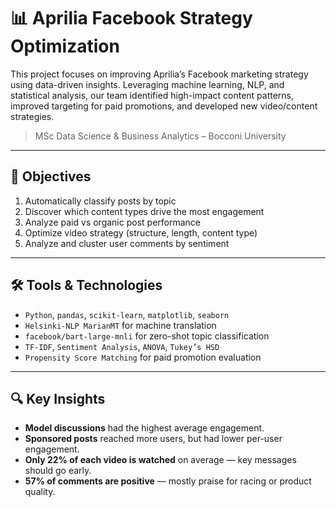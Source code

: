 # 📊 Aprilia Facebook Strategy Optimization

This project focuses on improving Aprilia’s Facebook marketing strategy using data-driven insights. Leveraging machine learning, NLP, and statistical analysis, our team identified high-impact content patterns, improved targeting for paid promotions, and developed new video/content strategies.

> MSc Data Science & Business Analytics – Bocconi University

---

## 🚀 Objectives

1. Automatically classify posts by topic
2. Discover which content types drive the most engagement
3. Analyze paid vs organic post performance
4. Optimize video strategy (structure, length, content type)
5. Analyze and cluster user comments by sentiment

---

## 🛠️ Tools & Technologies

- `Python`, `pandas`, `scikit-learn`, `matplotlib`, `seaborn`
- `Helsinki-NLP MarianMT` for machine translation
- `facebook/bart-large-mnli` for zero-shot topic classification
- `TF-IDF`, `Sentiment Analysis`, `ANOVA`, `Tukey’s HSD`
- `Propensity Score Matching` for paid promotion evaluation

---

## 🔍 Key Insights

- **Model discussions** had the highest average engagement.
- **Sponsored posts** reached more users, but had lower per-user engagement.
- **Only 22% of each video is watched** on average — key messages should go early.
- **57% of comments are positive** — mostly praise for racing or product quality.


